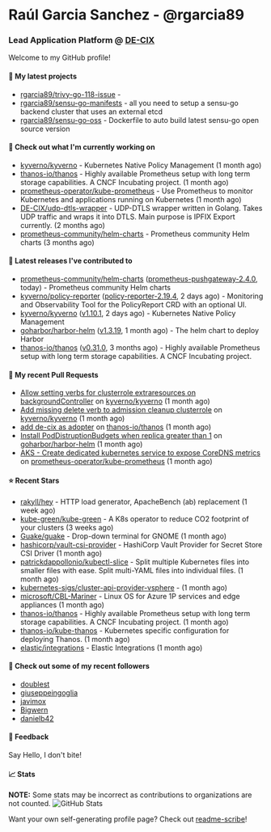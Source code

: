 # Raúl Garcia Sanchez - @rgarcia89
### Lead Application Platform @ [DE-CIX](https://de-cix.net/)

Welcome to my GitHub profile!

#### 🌱 My latest projects

- [rgarcia89/trivy-go-118-issue](https://github.com/rgarcia89/trivy-go-118-issue) - 
- [rgarcia89/sensu-go-manifests](https://github.com/rgarcia89/sensu-go-manifests) - all you need to setup a sensu-go backend cluster that uses an external etcd
- [rgarcia89/sensu-go-oss](https://github.com/rgarcia89/sensu-go-oss) - Dockerfile to auto build latest sensu-go open source version

#### 👷 Check out what I'm currently working on

- [kyverno/kyverno](https://github.com/kyverno/kyverno) - Kubernetes Native Policy Management (1 month ago)
- [thanos-io/thanos](https://github.com/thanos-io/thanos) - Highly available Prometheus setup with long term storage capabilities. A CNCF Incubating project. (1 month ago)
- [prometheus-operator/kube-prometheus](https://github.com/prometheus-operator/kube-prometheus) - Use Prometheus to monitor Kubernetes and applications running on Kubernetes (1 month ago)
- [DE-CIX/udp-dtls-wrapper](https://github.com/DE-CIX/udp-dtls-wrapper) - UDP-DTLS wrapper written in Golang. Takes UDP traffic and wraps it into DTLS. Main purpose is IPFIX Export currently. (2 months ago)
- [prometheus-community/helm-charts](https://github.com/prometheus-community/helm-charts) - Prometheus community Helm charts (3 months ago)

#### 🔭 Latest releases I've contributed to

- [prometheus-community/helm-charts](https://github.com/prometheus-community/helm-charts) ([prometheus-pushgateway-2.4.0](https://github.com/prometheus-community/helm-charts/releases/tag/prometheus-pushgateway-2.4.0), today) - Prometheus community Helm charts
- [kyverno/policy-reporter](https://github.com/kyverno/policy-reporter) ([policy-reporter-2.19.4](https://github.com/kyverno/policy-reporter/releases/tag/policy-reporter-2.19.4), 2 days ago) - Monitoring and Observability Tool for the PolicyReport CRD with an optional UI.
- [kyverno/kyverno](https://github.com/kyverno/kyverno) ([v1.10.1](https://github.com/kyverno/kyverno/releases/tag/v1.10.1), 2 days ago) - Kubernetes Native Policy Management
- [goharbor/harbor-helm](https://github.com/goharbor/harbor-helm) ([v1.3.19](https://github.com/goharbor/harbor-helm/releases/tag/v1.3.19), 1 month ago) - The helm chart to deploy Harbor
- [thanos-io/thanos](https://github.com/thanos-io/thanos) ([v0.31.0](https://github.com/thanos-io/thanos/releases/tag/v0.31.0), 3 months ago) - Highly available Prometheus setup with long term storage capabilities. A CNCF Incubating project.

#### 🔨 My recent Pull Requests

- [Allow setting verbs for clusterrole extraresources on backgroundController](https://github.com/kyverno/kyverno/pull/7380) on [kyverno/kyverno](https://github.com/kyverno/kyverno) (1 month ago)
- [Add missing delete verb to admission cleanup clusterrole](https://github.com/kyverno/kyverno/pull/7375) on [kyverno/kyverno](https://github.com/kyverno/kyverno) (1 month ago)
- [add de-cix as adopter](https://github.com/thanos-io/thanos/pull/6386) on [thanos-io/thanos](https://github.com/thanos-io/thanos) (1 month ago)
- [Install PodDistruptionBudgets when replica greater than 1](https://github.com/goharbor/harbor-helm/pull/1509) on [goharbor/harbor-helm](https://github.com/goharbor/harbor-helm) (1 month ago)
- [AKS - Create dedicated kubernetes service to expose CoreDNS metrics](https://github.com/prometheus-operator/kube-prometheus/pull/2107) on [prometheus-operator/kube-prometheus](https://github.com/prometheus-operator/kube-prometheus) (1 month ago)

#### ⭐ Recent Stars

- [rakyll/hey](https://github.com/rakyll/hey) - HTTP load generator, ApacheBench (ab) replacement (1 week ago)
- [kube-green/kube-green](https://github.com/kube-green/kube-green) - A K8s operator to reduce CO2 footprint of your clusters (3 weeks ago)
- [Guake/guake](https://github.com/Guake/guake) - Drop-down terminal for GNOME (1 month ago)
- [hashicorp/vault-csi-provider](https://github.com/hashicorp/vault-csi-provider) - HashiCorp Vault Provider for Secret Store CSI Driver (1 month ago)
- [patrickdappollonio/kubectl-slice](https://github.com/patrickdappollonio/kubectl-slice) - Split multiple Kubernetes files into smaller files with ease. Split multi-YAML files into individual files. (1 month ago)
- [kubernetes-sigs/cluster-api-provider-vsphere](https://github.com/kubernetes-sigs/cluster-api-provider-vsphere) -  (1 month ago)
- [microsoft/CBL-Mariner](https://github.com/microsoft/CBL-Mariner) - Linux OS for Azure 1P services and edge appliances (1 month ago)
- [thanos-io/thanos](https://github.com/thanos-io/thanos) - Highly available Prometheus setup with long term storage capabilities. A CNCF Incubating project. (1 month ago)
- [thanos-io/kube-thanos](https://github.com/thanos-io/kube-thanos) - Kubernetes specific configuration for deploying Thanos. (1 month ago)
- [elastic/integrations](https://github.com/elastic/integrations) - Elastic Integrations (1 month ago)

#### 👯 Check out some of my recent followers

- [doublest](https://github.com/doublest)
- [giuseppeingoglia](https://github.com/giuseppeingoglia)
- [javimox](https://github.com/javimox)
- [Bigwern](https://github.com/Bigwern)
- [danielb42](https://github.com/danielb42)

#### 💬 Feedback

Say Hello, I don't bite!

#### 📈 Stats

**NOTE:** Some stats may be incorrect as contributions to organizations are not counted.
![GitHub Stats](https://github-readme-stats.vercel.app/api?username=rgarcia89&count_private=false&theme=tokyonight&show_icons=true)

Want your own self-generating profile page? Check out [readme-scribe](https://github.com/muesli/readme-scribe)!
